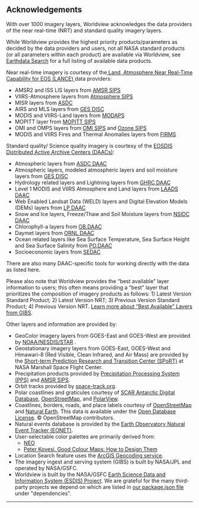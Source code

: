 <h2>Acknowledgements</h2>
<p>With over 1000 imagery layers, Worldview acknowledges the data providers of the near real-time (NRT) and standard
        quality imagery layers.</p>
<p>While Worldview provides the highest priority products/parameters as decided by the data providers and users, not
        all NASA standard products (or all parameters within each product) are available via Worldview, see <a
                href="https://search.earthdata.nasa.gov/">Earthdata Search</a> for a full listing of available data
        products.</p>
<p>Near real-time imagery is courtesy of the<a href="https://earthdata.nasa.gov/earth-observation-data/near-real-time"
                target="_blank" rel="noopener noreferrer"> Land, Atmosphere Near Real-Time Capability for EOS (LANCE)
        </a>data providers:
</p>
<ul>
        <li>AMSR2 and ISS LIS layers from <a
                        href="https://earthdata.nasa.gov/eosdis/science-system-description/eosdis-components/lance/about-amsr2-sips"
                        target="_blank" rel="noopener noreferrer">AMSR SIPS</a> </li>
        <li>VIIRS-Atmosphere layers from <a href="https://earthdata.nasa.gov/atmosphere-sips" target="_blank"
                        rel="noopener noreferrer">Atmosphere SIPS</a> </li>
        <li>MISR layers from <a href="https://earthdata.nasa.gov/eosdis/daacs/asdc" target="_blank"
                        rel="noopener noreferrer">ASDC</a> </li>
        <li>AIRS and MLS layers from <a
                        href="https://earthdata.nasa.gov/eosdis/science-system-description/eosdis-components/lance/about-ges-disc"
                        target="_blank" rel="noopener noreferrer">GES DISC</a> </li>
        <li>MODIS and VIIRS-Land layers from <a
                        href="https://earthdata.nasa.gov/eosdis/science-system-description/eosdis-components/lance/about-modaps"
                        target="_blank" rel="noopener noreferrer">MODAPS</a> </li>
        <li>MOPITT layer from <a href="https://earthdata.nasa.gov/eosdis/sips/sips-mopitt" target="_blank"
                        rel="noopener noreferrer">MOPITT SIPS</a> </li>
        <li>OMI and OMPS layers from <a
                        href="https://earthdata.nasa.gov/eosdis/science-system-description/eosdis-components/lance/about-omi-sips"
                        target="_blank" rel="noopener noreferrer">OMI SIPS</a> and <a
                        href="https://earthdata.nasa.gov/eosdis/science-system-description/eosdis-components/lance/about-ozone-sips"
                        target="_blank" rel="noopener noreferrer">Ozone SIPS</a> </li>
        <li>MODIS and VIIRS Fires and Thermal Anomalies layers from <a
                        href="https://earthdata.nasa.gov/earth-observation-data/near-real-time/firms" target="_blank"
                        rel="noopener noreferrer">FIRMS</a> </li>
</ul>
<p>Standard quality/ Science quality imagery is courtesy of the <a href="https://earthdata.nasa.gov/eosdis/daacs"
                target="_blank" rel="noopener noreferrer">EOSDIS Distributed Active Archive Centers (DAACs)</a>:</p>
<ul>
        <li>Atmospheric layers from <a href="https://earthdata.nasa.gov/eosdis/daacs/asdc" target="_blank"
                        rel="noopener noreferrer">ASDC DAAC</a></li>
        <li>Atmospheric layers, modeled atmospheric layers and soil moisture layers from <a
                        href="https://earthdata.nasa.gov/eosdis/daacs/gesdisc" target="_blank"
                        rel="noopener noreferrer">GES
                        DISC</a></li>
        <li>Hydrology related layers and Lightning layers from <a href="https://earthdata.nasa.gov/eosdis/daacs/ghrc"
                        target="_blank" rel="noopener noreferrer">GHRC DAAC</a></li>
        <li>Level 1 MODIS and VIIRS Atmosphere and Land layers from <a
                        href="https://earthdata.nasa.gov/eosdis/daacs/laads" target="_blank"
                        rel="noopener noreferrer">LAADS
                        DAAC</a></li>
        <li>Web Enabled Landsat Data (WELD) layers and Digital Elevation Models (DEMs) layers from <a
                        href="https://earthdata.nasa.gov/eosdis/daacs/lpdaac" target="_blank"
                        rel="noopener noreferrer">LP
                        DAAC</a></li>
        <li>Snow and Ice layers, Freeze/Thaw and Soil Moisture layers from <a
                        href="https://earthdata.nasa.gov/eosdis/daacs/nsidc" target="_blank"
                        rel="noopener noreferrer">NSIDC
                        DAAC</a></li>
        <li>Chlorophyll-a layers from <a href="https://earthdata.nasa.gov/eosdis/daacs/obdaac" target="_blank"
                        rel="noopener noreferrer">OB.DAAC</a></li>
        <li>Daymet layers from <a href="https://earthdata.nasa.gov/eosdis/daacs/ornl" target="_blank"
                        rel="noopener noreferrer">ORNL DAAC</a></li>
        <li>Ocean related layers like Sea Surface Temperature, Sea Surface Height and Sea Surface Salinity from <a
                        href="https://earthdata.nasa.gov/eosdis/daacs/podaac" target="_blank"
                        rel="noopener noreferrer">PO.DAAC</a></li>
        <li>Socioeconomic layers from <a href="https://earthdata.nasa.gov/eosdis/daacs/sedac" target="_blank"
                        rel="noopener noreferrer">SEDAC</a></li>
</ul>
<p>There are also many DAAC-specific tools for working directly with the data as listed here.</p>
<p>Please also note that Worldview provides the “best available” layer information to users; this often means
        providing a “best” layer that prioritizes the composition of imagery products as follows: 1) Latest Version
        Standard Product; 2) Latest Version NRT; 3) Previous Version Standard Product; 4) Previous Version NRT. <a
                href="https://nasa-gibs.github.io/gibs-api-docs/access-advanced-topics/#best-available-layers"
                target="_blank" rel="noopener noreferrer">Learn more about “Best Available” Layers from GIBS</a>.</p>
<p>Other layers and information are provided by:</p>
<ul>
        <li>GeoColor imagery layers from GOES-East and GOES-West are provided by <a
                        href="https://www.star.nesdis.noaa.gov/goes/" target="_blank"
                        rel="noopener noreferrer">NOAA/NESDIS/STAR</a> .</li>
        <li>Geostationary imagery layers from GOES-East, GOES-West and Himawari-8 (Red Visible, Clean Infrared, and Air
                Mass) are provided by the <a href="https://weather.msfc.nasa.gov/sport/" target="_blank"
                        rel="noopener noreferrer">Short-term Prediction Research and Transition Center (SPoRT)</a> at
                NASA
                Marshall Space Flight Center.</li>
        <li>Precipitation products provided by <a href="https://pps.gsfc.nasa.gov/" target="_blank"
                        rel="noopener noreferrer">Precipitation Processing System (PPS)</a> and <a
                        href="https://earthdata.nasa.gov/eosdis/science-system-description/eosdis-components/lance/about-amsr2-sips"
                        target="_blank" rel="noopener noreferrer">AMSR SIPS</a>.</li>
        <li>Orbit tracks provided by <a href="https://www.space-track.org" target="_blank"
                        rel="noopener noreferrer">space-track.org</a>.</li>
        <li>Polar coastlines and graticules courtesy of <a href="https://www.add.scar.org/" target="_blank"
                        rel="noopener noreferrer">SCAR Antarctic Digital Database</a>, <a
                        href="https://www.openstreetmap.org/" target="_blank"
                        rel="noopener noreferrer">OpenStreetMap</a>, and <a href="https://www.polarview.aq/"
                        target="_blank" rel="noopener noreferrer">PolarView</a>.</li>
        <li>Coastlines, borders, roads, and place labels courtesy of <a href="https://www.openstreetmap.org/"
                        target="_blank" rel="noopener noreferrer">OpenStreetMap</a> and <a
                        href="https://www.naturalearthdata.com/" target="_blank" rel="noopener noreferrer">Natural
                        Earth</a>.
                This data is available under the <a href="https://www.openstreetmap.org/copyright" target="_blank"
                        rel="noopener noreferrer">Open Database License</a>. © OpenStreetMap contributors.</li>
        <li>Natural events database is provided by the <a href="https://eonet.gsfc.nasa.gov/" target="_blank"
                        rel="noopener noreferrer">Earth Observatory Natural Event Tracker (EONET)</a>.</li>
        <li>User-selectable color palettes are primarily derived from:<ul>
                        <li><a href="https://neo.gsfc.nasa.gov/" target="_blank" rel="noopener noreferrer">NEO</a>
                        </li>
                        <li><a href="https://arxiv.org/abs/1509.03700" target="_blank" rel="noopener noreferrer">Peter
                                        Kovesi.
                                        Good Colour Maps: How to Design Them</a></li>
                </ul>
        </li>
        <li>Location Search feature uses the <a href="https://developers.arcgis.com/rest/geocode/api-reference/overview-world-geocoding-service.htm" target="_blank" rel="noopener noreferroer">ArcGIS Geocoding service</a>.</li>
        <li>The imagery ingest and serving system (GIBS) is built by NASA/JPL and operated by NASA/GSFC.</li>
        <li>Worldview is built by the NASA/GSFC <a href="https://earthdata.nasa.gov/esdis" target="_blank"
                        rel="noopener noreferrer">Earth Science Data and Information System (ESDIS) Project</a>. We are
                grateful
                for the many third-party projects we depend on which are listed in <a
                        href="https://github.com/nasa-gibs/worldview/blob/main/package.json" target="_blank"
                        rel="noopener noreferrer">our package.json file</a> under "dependencies".</li>
</ul>
<hr>